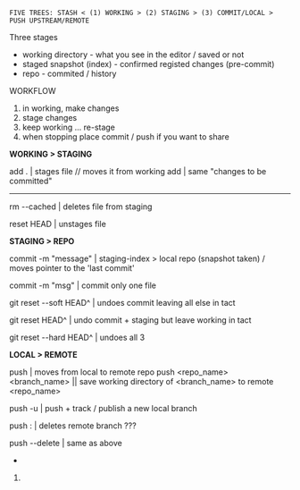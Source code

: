 `FIVE TREES: STASH < (1) WORKING > (2) STAGING > (3) COMMIT/LOCAL > PUSH UPSTREAM/REMOTE`

Three stages

- working directory - what you see in the editor / saved or not
- staged snapshot (index) -   confirmed registed changes (pre-commit)
- repo - commited / history 

WORKFLOW

1. in working, make changes
2. stage changes
3. keep working ... re-stage
4. when stopping place commit / push if you want to share

**WORKING > STAGING**

add .             | stages file // moves it from working 
add <filename>    | same "changes to be committed"
****

rm --cached <filename> | deletes file from staging

reset HEAD <file>  |  unstages file

**STAGING > REPO**

commit -m "message" | staging-index > local repo (snapshot taken) / moves pointer to the 'last commit'

commit <filename> -m "msg" | commit only one file

git reset --soft HEAD^ | undoes commit leaving all else in tact

git reset HEAD^ | undo commit + staging but leave working in tact

git reset --hard HEAD^ | undoes all 3

**LOCAL > REMOTE**

push                          | moves from local to remote repo
push <repo_name> <branch_name> || save working directory of <branch_name> to remote  <repo_name>

push -u <repo><branch> | push + track / publish a new local branch 

push <repo> :<branch>  | deletes remote branch ??? 

push <repo> --delete <branch> | same as above

- 

1.  
